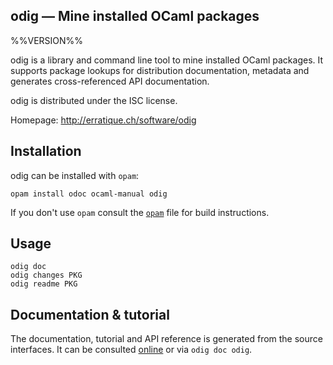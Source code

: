 odig — Mine installed OCaml packages
-------------------------------------------------------------------------------
%%VERSION%%

odig is a library and command line tool to mine installed OCaml
packages. It supports package lookups for distribution documentation,
metadata and generates cross-referenced API documentation.

odig is distributed under the ISC license.

Homepage: http://erratique.ch/software/odig  

## Installation

odig can be installed with `opam`:

    opam install odoc ocaml-manual odig

If you don't use `opam` consult the [`opam`](opam) file for build
instructions.

## Usage

    odig doc
    odig changes PKG
    odig readme PKG

## Documentation & tutorial

The documentation, tutorial and API reference is generated from the source
interfaces. It can be consulted [online][doc] or via `odig doc odig`.

[doc]: http://erratique.ch/software/odig/doc
